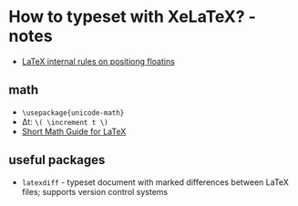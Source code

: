 # How to typeset with XeLaTeX? - notes

 - [LaTeX internal rules on positiong floatins](https://tex.stackexchange.com/questions/39017/how-to-influence-the-position-of-float-environments-like-figure-and-table-in-lat/39020#39020)

## math
 - `\usepackage{unicode-math}`
 - Δt: `\( \increment t \)`
 - [Short Math Guide for LaTeX](http://www.math.hkbu.edu.hk/TeX/short-math-guide.pdf)
 
## useful packages
 - `latexdiff` - typeset document with marked differences between LaTeX files; supports version control systems
